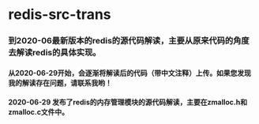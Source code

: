 # redis-src-trans
###  到2020-06最新版本的redis的源代码解读，主要从原来代码的角度去解读redis的具体实现。 
####  从2020-06-29开始，会逐渐将解读后的代码（带中文注释）上传。如果您发现我的解读存在问题，请联系我哟！

#### 2020-06-29 发布了redis的内存管理模块的源代码解读，主要在zmalloc.h和zmalloc.c文件中。
  

